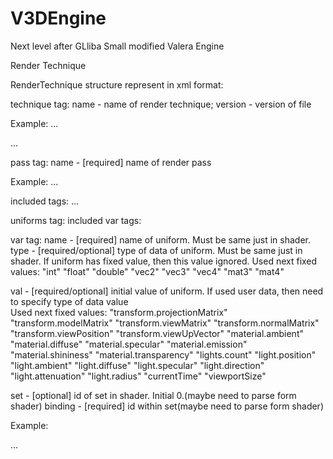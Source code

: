 V3DEngine
===============

Next level after GLliba
Small modified Valera Engine

Render Technique

RenderTechnique structure represent in xml format:

technique tag:
name - name of render technique;
version - version of file

Example:
<technique name="techniqueName" version="100">...</technique>

...

pass tag:
name - [required] name of render pass

Example:
 <pass name="pass0">...</pass>
 
included tags:
<uniforms></uniforms>
...

uniforms tag:
included var tags:

var tag:
name - [required] name of uniform. Must be same just in shader.
type - [required/optional] type of data of uniform. Must be same just in shader. If uniform has fixed value, then this value ignored.
Used next fixed values:
	"int"
    "float"
    "double"
    "vec2"
    "vec3"
    "vec4"
    "mat3"
    "mat4"
	
val - [required/optional] initial value of uniform. If used user data, then need to specify type of data value  
Used next fixed values:
	"transform.projectionMatrix"
    "transform.modelMatrix"
    "transform.viewMatrix"
    "transform.normalMatrix"
    "transform.viewPosition"
    "transform.viewUpVector"
    "material.ambient"
    "material.diffuse"
    "material.specular"
    "material.emission"
    "material.shininess"
    "material.transparency"
    "lights.count"
    "light.position"
    "light.ambient"
    "light.diffuse"
    "light.specular"
    "light.direction"
    "light.attenuation"
    "light.radius"
    "currentTime"
    "viewportSize"
	
set - [optional] id of set in shader. Initial 0.(maybe need to parse form shader)
binding - [required] id within set(maybe need to parse form shader)
	
Example:
<var name="transform.projectionMatrix" val="transform.projectionMatrix" binding="0"/>
<var name="transform.modelMatrix" val="transform.modelMatrix" binding="0"/>
<var name="transform.viewMatrix" val="transform.viewMatrix" binding="0"/>
<var name="finSize" type="float" val="5.5" binding="1"/>
<var name="finPosition" type="vec3" val="1.0, 1.0, 1.0" binding="1"/>

...